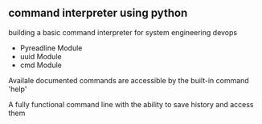 ﻿<h2>command interpreter using python</h2>
   <p>building a basic command interpreter for system engineering devops</p>
   <ul>
     <li>
       Pyreadline Module
     </li>
     <li>
       uuid Module
     </li>
     <li>
       cmd Module
     </li>
   </ul>
<p>Availale documented commands are accessible by the built-in command 'help'</p>
<p>A fully functional command line with the ability to save history and access them</p>


   
